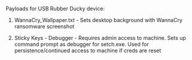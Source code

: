 Payloads for USB Rubber Ducky device:
   
1. WannaCry_Wallpaper.txt - Sets desktop background with WannaCry ransomware screenshot

2. Sticky Keys - Debugger - Requires admin access to machine.  Sets up command prompt as debugger for setch.exe.  Used for persistence/continued access to machine if creds are reset
    
